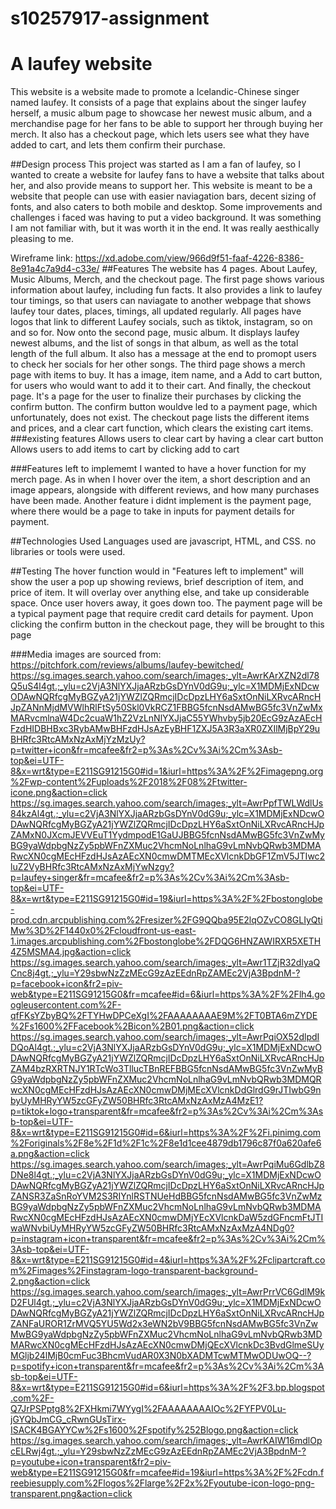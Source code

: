 # s10257917-assignment
# A laufey website
This website is a website made to promote a Icelandic-Chinese singer named laufey. It consists of a page that explains about the singer laufey herself, a music album page to showcase her newest music album, and a merchandise page for her fans to be able to support her through buying her merch. It also has a checkout page, which lets users see what they have added to cart, and lets them confirm their purchase.

##Design process
This project was started as I am a fan of laufey, so I wanted to create a website for laufey fans to have a website that talks about her, and also provide means to support her. This website is meant to be a website that people can use with easier naviagation bars, decent sizing of fonts, and also caters to both mobile and desktop. Some improvements and challenges i faced was having to put a video background. It was something I am not familiar with, but it was worth it in the end. It was really aesthically pleasing to me. 

Wireframe link: https://xd.adobe.com/view/966d9f51-faaf-4226-8386-8e91a4c7a9d4-c33e/
##Features
The website has 4 pages. About Laufey, Music Albums, Merch, and the checkout page. The first page shows various information about laufey, including fun facts. It also provides a link to laufey tour timings, so that users can naviagate to another webpage that shows laufey tour dates, places, timings, all updated regularly. All pages have logos that link to different Laufey socials, such as tiktok, instagram, so on and so for. Now onto the second page, music album. It displays laufey newest albums, and the list of songs in that album, as well as the total length of the full album. It also has a message at the end to promopt users to check her socials for her other songs. The third page shows a merch page with items to buy. It has a image, item name, and a Add to cart button, for users who would want to add it to their cart. And finally, the checkout page. It's a page for the user to finalize their purchases by clicking the confirm button. The confirm button wouldve led to a payment page, which unfortunately, does not exist. The checkout page lists the different items and prices, and a clear cart function, which clears the existing cart items.
###existing features
Allows users to clear cart by having a clear cart button
Allows users to add items to cart by clicking add to cart

###Features left to implememt
I wanted to have a hover function for my merch page. As in when I hover over the item, a short description and an image appears, alongside with different reviews, and how many purchases have been made.
Another feature i didnt implement is the payment page, where there would be a page to take in inputs for payment details for payment.

##Technologies Used 
Languages used are javascript, HTML, and CSS.
no libraries or tools were used.

##Testing
The hover function would in  "Features left to implement" will show the user a pop up showing reviews, brief description of item, and price of item. It will overlay over anything else, and take up considerable space. Once user hovers away, it goes down too.
The payment page will be a typical payment page that require credit card details for payment. Upon clicking the confirm button in the checkout page, they will be brought to this page

###Media
images are sourced from:
https://pitchfork.com/reviews/albums/laufey-bewitched/
https://sg.images.search.yahoo.com/search/images;_ylt=AwrKArXZN2dl78Q5uS4l4gt.;_ylu=c2VjA3NlYXJjaARzbGsDYnV0dG9u;_ylc=X1MDMjExNDcwODAwNQRfcgMyBGZyA21jYWZlZQRmcjIDcDpzLHY6aSxtOnNiLXRvcARncHJpZANnMjdMVWlhRlFtSy50Skl0VkRCZ1FBBG5fcnNsdAMwBG5fc3VnZwMxMARvcmlnaW4Dc2cuaW1hZ2VzLnNlYXJjaC55YWhvby5jb20EcG9zAzAEcHFzdHIDBHBxc3RybAMwBHFzdHJsAzEyBHF1ZXJ5A3R3aXR0ZXIlMjBpY29uBHRfc3RtcAMxNzAxMjYzMzUy?p=twitter+icon&fr=mcafee&fr2=p%3As%2Cv%3Ai%2Cm%3Asb-top&ei=UTF-8&x=wrt&type=E211SG91215G0#id=1&iurl=https%3A%2F%2Fimagepng.org%2Fwp-content%2Fuploads%2F2018%2F08%2Ftwitter-icone.png&action=click
https://sg.images.search.yahoo.com/search/images;_ylt=AwrPpfTWLWdlUs84kzAl4gt.;_ylu=c2VjA3NlYXJjaARzbGsDYnV0dG9u;_ylc=X1MDMjExNDcwODAwNQRfcgMyBGZyA21jYWZlZQRmcjIDcDpzLHY6aSxtOnNiLXRvcARncHJpZAMxN0JXcmJEVVEuT1YydmpodE1GaUJBBG5fcnNsdAMwBG5fc3VnZwMyBG9yaWdpbgNzZy5pbWFnZXMuc2VhcmNoLnlhaG9vLmNvbQRwb3MDMARwcXN0cgMEcHFzdHJsAzAEcXN0cmwDMTMEcXVlcnkDbGF1ZmV5JTIwc2luZ2VyBHRfc3RtcAMxNzAxMjYwNzgy?p=laufey+singer&fr=mcafee&fr2=p%3As%2Cv%3Ai%2Cm%3Asb-top&ei=UTF-8&x=wrt&type=E211SG91215G0#id=19&iurl=https%3A%2F%2Fbostonglobe-prod.cdn.arcpublishing.com%2Fresizer%2FG9QQba95E2lqOZvCO8GLIyQtiMw%3D%2F1440x0%2Fcloudfront-us-east-1.images.arcpublishing.com%2Fbostonglobe%2FDQG6HNZAWIRXR5XETH4Z5MSMA4.jpg&action=click
https://sg.images.search.yahoo.com/search/images;_ylt=Awr1TZjR32dlyaQCnc8j4gt.;_ylu=Y29sbwNzZzMEcG9zAzEEdnRpZAMEc2VjA3BpdnM-?p=facebook+icon&fr2=piv-web&type=E211SG91215G0&fr=mcafee#id=6&iurl=https%3A%2F%2Flh4.googleusercontent.com%2F-qfFKsYZbyBQ%2FTYHwDPCeXgI%2FAAAAAAAAE9M%2FT0BTA6mZYDE%2Fs1600%2FFacebook%2Bicon%2B01.png&action=click
https://sg.images.search.yahoo.com/search/images;_ylt=AwrPqiOX52dlpdIDQoAl4gt.;_ylu=c2VjA3NlYXJjaARzbGsDYnV0dG9u;_ylc=X1MDMjExNDcwODAwNQRfcgMyBGZyA21jYWZlZQRmcjIDcDpzLHY6aSxtOnNiLXRvcARncHJpZAM4bzRXRTNJY1RTcWo3TllucTBnREFBBG5fcnNsdAMwBG5fc3VnZwMyBG9yaWdpbgNzZy5pbWFnZXMuc2VhcmNoLnlhaG9vLmNvbQRwb3MDMQRwcXN0cgMEcHFzdHJsAzAEcXN0cmwDMjMEcXVlcnkDdGlrdG9rJTIwbG9nbyUyMHRyYW5zcGFyZW50BHRfc3RtcAMxNzAxMzA4MzE1?p=tiktok+logo+transparent&fr=mcafee&fr2=p%3As%2Cv%3Ai%2Cm%3Asb-top&ei=UTF-8&x=wrt&type=E211SG91215G0#id=6&iurl=https%3A%2F%2Fi.pinimg.com%2Foriginals%2F8e%2F1d%2F1c%2F8e1d1cee4879db1796c87f0a620afe6a.png&action=click
https://sg.images.search.yahoo.com/search/images;_ylt=AwrPqiMu6GdlbZ8DNe8l4gt.;_ylu=c2VjA3NlYXJjaARzbGsDYnV0dG9u;_ylc=X1MDMjExNDcwODAwNQRfcgMyBGZyA21jYWZlZQRmcjIDcDpzLHY6aSxtOnNiLXRvcARncHJpZANSR3ZaSnRoYVM2S3RIYnlRSTNUeHdBBG5fcnNsdAMwBG5fc3VnZwMzBG9yaWdpbgNzZy5pbWFnZXMuc2VhcmNoLnlhaG9vLmNvbQRwb3MDMARwcXN0cgMEcHFzdHJsAzAEcXN0cmwDMjYEcXVlcnkDaW5zdGFncmFtJTIwaWNvbiUyMHRyYW5zcGFyZW50BHRfc3RtcAMxNzAxMzA4NDg0?p=instagram+icon+transparent&fr=mcafee&fr2=p%3As%2Cv%3Ai%2Cm%3Asb-top&ei=UTF-8&x=wrt&type=E211SG91215G0#id=4&iurl=https%3A%2F%2Fclipartcraft.com%2Fimages%2Finstagram-logo-transparent-background-2.png&action=click
https://sg.images.search.yahoo.com/search/images;_ylt=AwrPrrVC6GdlM9kD2FUl4gt.;_ylu=c2VjA3NlYXJjaARzbGsDYnV0dG9u;_ylc=X1MDMjExNDcwODAwNQRfcgMyBGZyA21jYWZlZQRmcjIDcDpzLHY6aSxtOnNiLXRvcARncHJpZANFaUROR1ZrMVQ5YU5Wd2x3eWN2bV9BBG5fcnNsdAMwBG5fc3VnZwMwBG9yaWdpbgNzZy5pbWFnZXMuc2VhcmNoLnlhaG9vLmNvbQRwb3MDMARwcXN0cgMEcHFzdHJsAzAEcXN0cmwDMjQEcXVlcnkDc3BvdGlmeSUyMGljb24lMjB0cmFuc3BhcmVudAR0X3N0bXADMTcwMTMwODUwOQ--?p=spotify+icon+transparent&fr=mcafee&fr2=p%3As%2Cv%3Ai%2Cm%3Asb-top&ei=UTF-8&x=wrt&type=E211SG91215G0#id=6&iurl=https%3A%2F%2F3.bp.blogspot.com%2F-Q7JrPSPptg8%2FXHkmi7WYygI%2FAAAAAAAAIOc%2FYFPV0Lu-jGYQbJmCG_cRwnGUsTirx-ISACK4BGAYYCw%2Fs1600%2Fspotify%252Blogo.png&action=click
https://sg.images.search.yahoo.com/search/images;_ylt=AwrKAIW16mdlOpcELRwj4gt.;_ylu=Y29sbwNzZzMEcG9zAzEEdnRpZAMEc2VjA3BpdnM-?p=youtube+icon+transparent&fr2=piv-web&type=E211SG91215G0&fr=mcafee#id=19&iurl=https%3A%2F%2Fcdn.freebiesupply.com%2Flogos%2Flarge%2F2x%2Fyoutube-icon-logo-png-transparent.png&action=click